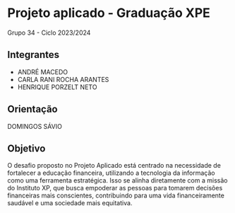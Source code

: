 # Projeto aplicado - Graduação XPE
Grupo 34 - Ciclo 2023/2024

  
## Integrantes
* ANDRÉ MACEDO
* CARLA RANI ROCHA ARANTES
* HENRIQUE PORZELT NETO

  
## Orientação
DOMINGOS SÁVIO

  
## Objetivo
O desafio proposto no Projeto Aplicado está centrado na necessidade de fortalecer a educação financeira, utilizando a tecnologia da informação como uma ferramenta estratégica. Isso se alinha diretamente com a missão do Instituto XP, que busca empoderar as pessoas para tomarem decisões financeiras mais conscientes, contribuindo para uma vida financeiramente saudável e uma sociedade mais equitativa.

